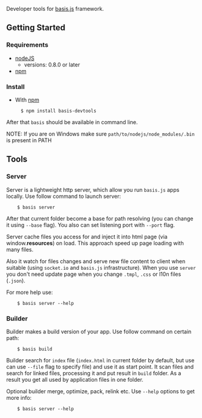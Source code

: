 Developer tools for [basis.js](https://github.com/lahmatiy/basisjs) framework.

## Getting Started

### Requirements

* [nodeJS](http://github.com/ry/node)
  - versions: 0.8.0 or later
* [npm](http://github.com/isaacs/npm)

### Install

* With [npm](http://github.com/isaacs/npm)

        $ npm install basis-devtools

After that `basis` should be available in command line.

NOTE: If you are on Windows make sure `path/to/nodejs/node_modules/.bin` is present in PATH

## Tools

### Server

Server is a lightweight http server, which allow you run `basis.js` apps locally. Use follow command to launch server:

        $ basis server

After that current folder become a base for path resolving (you can change it using `--base` flag). You also can set listening port with `--port` flag.

Server cache files you access for and inject it into html page (via window.__resources__) on load. This approach speed up page loading with many files.

Also it watch for files changes and serve new file content to client when suitable (using `socket.io` and `basis.js` infrastructure). When you use `server` you don't need update page when you change `.tmpl`, `.css` or l10n files (`.json`).

For more help use:

        $ basis server --help

### Builder

Builder makes a build version of your app. Use follow command on certain path:

        $ basis build

Builder search for `index` file (`index.html` in current folder by default, but use can use `--file` flag to specify file) and use it as start point. It scan files and search for linked files, processing it and put result in `build` folder. As a result you get all used by application files in one folder.

Optional builder merge, optimize, pack, relink etc. Use `--help` options to get more info:

        $ basis server --help